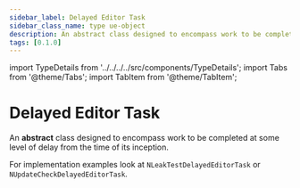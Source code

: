```yaml
---
sidebar_label: Delayed Editor Task
sidebar_class_name: type ue-object
description: An abstract class designed to encompass work to be completed at some level of delay from the time of its inception.
tags: [0.1.0]
---
```


import TypeDetails from '../../../../src/components/TypeDetails';
import Tabs from '@theme/Tabs';
import TabItem from '@theme/TabItem';

# Delayed Editor Task

<TypeDetails icon="ue-object" base="UObject" type="UNDelayedEditorTask" typeExtra="" headerFile="NexusCoreEditor/Public/NDelayedEditorTask.h" />

An **abstract**  class designed to encompass work to be completed at some level of delay from the time of its inception.

For implementation examples look at `NLeakTestDelayedEditorTask` or `NUpdateCheckDelayedEditorTask`.